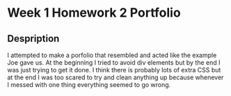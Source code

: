 # Week 1 Homework 2 Portfolio

## Despription

I attempted to make a porfolio that resembled and acted like the example Joe gave us. At the beginning I tried to avoid div elements but by the end I was just trying to get it done. I think there is probably lots of extra CSS but at the end I was too scared to try and clean anything up because whenever I messed with one thing everything seemed to go wrong.
